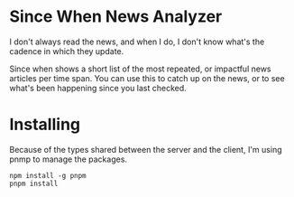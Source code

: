 # Since When News Analyzer

I don't always read the news, and when I do, I don't know what's the cadence in
which they update.

Since when shows a short list of the most repeated, or impactful news articles
per time span. You can use this to catch up on the news, or to see what's been
happening since you last checked.

# Installing

Because of the types shared between the server and the client, I'm using pnmp to
manage the packages.

```
npm install -g pnpm
pnpm install
```
